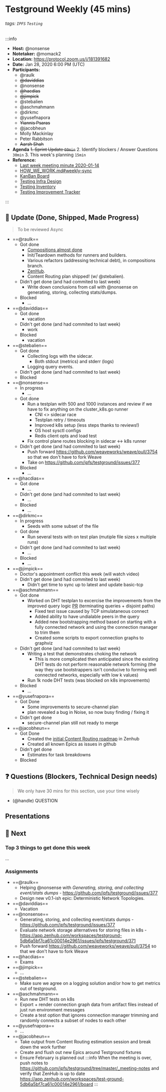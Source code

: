 Testground Weekly (45 mins)
===

###### tags: `IPFS` `Testing`

:::info
- **Host:** @nonsense
- **Notetaker:** @momack2
- **Location:** https://protocol.zoom.us/j/181391682
- **Date:** Jan 28, 2020 6:00 PM (UTC)
- **Participants:**
    - @raulk
    - ~~@daviddias~~
    - @nonsense
    - ~~@hacdias~~
    - ~~@jimpick~~
    - @stebalien
    - @aschmahmann
    - @dirkmc
    - @yusefnapora
    - ~~Yiannis Psaras~~
    - @jacobheun
    - Molly Mackinlay
    - Peter Rabbitson
    - ~~Aarsh Shah~~
- **Agenda**
  ~~1. Sprint Update `00min`~~
  2. Identify blockers / Answer Questions `30min`
  3. This week's planning `15min`
- **Reference:** 
  - [Last week meeting minute 2020-01-14](https://github.com/ipfs/testground/blob/master/_meeting-notes/2020-01-14.md)
  - [HOW_WE_WORK.md#weekly-sync](https://github.com/ipfs/testground/blob/master/docs/HOW_WE_WORK.md#weekly-sync)
  - [KanBan Board](https://app.zenhub.com/workspaces/test-ground-5db6a5bf7ca61c00014e2961/board)
  - [Testing Infra Design](https://github.com/ipfs/testground/blob/master/docs/SPEC.md)
  - [Testing Inventory](https://github.com/ipfs/testground/blob/master/docs/test-inventory.md)
  - [Testing Improvement Tracker](https://docs.google.com/spreadsheets/d/1xyqyGUF-oe3x9ln88YonVeOMWWdknik74lVgL_3dBY8/edit#gid=0)

:::

## :mega: Update (Done, Shipped, Made Progress)
> To be reviewed Async

- ==@raulk==
  - Got done
    - [Compositions almost done](https://github.com/ipfs/testground/pull/400)
    - Init/Teardown methods for runners and builders.
    - Various refactors (addressing technical debt), in compositions branch.
    - [ZenHub](https://app.zenhub.com/workspaces/testground-5db6a5bf7ca61c00014e2961/board?milestones=Testground%20v0.1%232020-01-31&filterLogic=any&repos=197244214).
    - Content Routing plan shipped! (w/ @stebalien).
  - Didn't get done (and had commited to last week)
    - Write down conclusions from call with @nonsense on generating, storing, collecting stats/dumps.
  - Blocked
    - ...
- ==@daviddias==
  - Got done
    - vacation
  - Didn't get done (and had commited to last week)
    - work
  - Blocked
    - vacation
- ==@stebalien==
  - Got done
    - Collecting logs with the sidecar.
        - Both stdout (metrics) and stderr (logs)
    - Logging query events.
  - Didn't get done (and had commited to last week)
  - Blocked
- ==@nonsense==
  - In progress
    - ...
  - Got done
      - Run a testplan with 500 and 1000 instances and review if we have to fix anything on the cluster_k8s.go runner
          - CNI <> sidecar race
          - Testplan retry / timeouts
          - Improved k8s setup (less steps thanks to reviews!)
          - OS host sysctl configs
          - Redis client opts and load test
      - Fix control plane routes blocking in sidecar <-> k8s runner
  - Didn't get done (and had commited to last week)
      - Push forward https://github.com/weaveworks/weave/pull/3754 so that we don't have to fork Weave
      - Take on https://github.com/ipfs/testground/issues/377
  - Blocked
    - ...
- ==@hacdias==
  - Got done
    - ...
  - Didn't get done (and had commited to last week)
    - ...
  - Blocked
    - ... 
- ==@dirkmc==
  - In progress
    - Seeds with some subset of the file
  - Got done
    - Run several tests with on test plan (mutiple file sizes x multiple runs)
  - Didn't get done (and had commited to last week)
    - ...
  - Blocked
    - ...
- ==@jimpick==
  - Doctor's appointment conflict this week (will watch video)
  - Didn't get done (and had commited to last week)
    - Didn't get time to sync up to latest and update basic-tcp
- ==@aschmahmann==
  - Got done
    - Worked on DHT testplan to excercise the improvements from the improved query logic [PR](https://github.com/libp2p/go-libp2p-kad-dht/pull/436) (terminating queries + disjoint paths)
      - Fixed test issue caused by TCP simulataneous connect
      - Added ability to have undialable peers in the query
      - Added new bootstrapping method based on starting with a fully connected network and using the connection manager to trim them
      - Created some scripts to export connection graphs to graphviz
  - Didn't get done (and had commited to last week)
    - Writing a test that demonstrates choking the network
        - This is more complicated then anticipated since the existing DHT tests do not perform reasonable network forming (the way they use bootstrappers isn't conducive to forming well connected networks, especially with low k values)
    - Run 1k node DHT tests (was blocked on k8s improvements)
  - Blocked
    - ...
- ==@yusefnapora==
  - Got Done
    - Some improvements to secure-channel plan
    - plan revealed a bug in Noise, so now busy finding / fixing it 
  - Didn't get done
    - secure-channel plan still not ready to merge
- ==@jacobheun==
  - Got Done
    - Created the [initial Content Routing roadmap](https://app.zenhub.com/workspaces/content-routing-2020-5e29be25ab9d8da0b032cfcc/roadmap) in Zenhub 
    - Created all known Epics as issues in github
  - Didn't get done 
    - Estimates for task breakdowns
  - Blocked
  
## :question: Questions (Blockers, Technical Design needs)
> We only have 30 mins for this section, use your time wisely

- (@handle) QUESTION


## Presentations

## :dart: Next

### Top 3 things to get done this week

...

### Assignments

- ==@raulk==
  - Helping @nonsense with _Generating, storing, and collecting event/stats dumps_ - https://github.com/ipfs/testground/issues/377
  - Design new v0.1-ish epic: Deterministic Network Topologies.
- ==@daviddias==
  - Vacation
- ==@nonsense==
  - Generating, storing, and collecting event/stats dumps - https://github.com/ipfs/testground/issues/377
  - Evaluate network storage alternatives for storing files in k8s - https://app.zenhub.com/workspaces/testground-5db6a5bf7ca61c00014e2961/issues/ipfs/testground/371
  - Push forward https://github.com/weaveworks/weave/pull/3754 so that we don't have to fork Weave
- ==@hacdias==
  - Exams
- ==@jimpick==
  - ...
- ==@stebalien==
  - Make sure we agree on a logging solution and/or how to get metrics out of testground.
- ==@aschmahmann==
  - Run new DHT tests on k8s
  - Export + render connection graph data from artifact files instead of just run environment messages
  - Create a test option that ignores connection manager trimming and randomly connects a subset of nodes to each other
- ==@yusefnapora==
  - ...
- ==@jacobheun==
  - Take output from Content Routing estimation session and break down the work further
  - Create and flush out new Epics around Testground fixtures
  - Ensure February is planned out
:::info
When the meeting is over, push notes to https://github.com/ipfs/testground/tree/master/_meeting-notes and verify that ZenHub is up to date https://app.zenhub.com/workspaces/test-ground-5db6a5bf7ca61c00014e2961/board
:::
